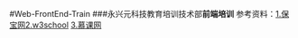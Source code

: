 #Web-FrontEnd-Train
###永兴元科技教育培训技术部**前端培训**
参考资料：[1.保宝网](http://new.yxybb.com)[2.w3school](http://www.w3school.com.cn/) [3.慕课网](http://www.imooc.com/)
